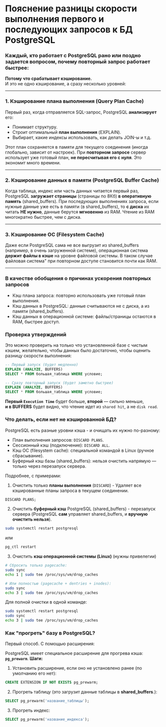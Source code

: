 # Пояснение разницы скорости выполнения первого и последующих запросов к БД PostgreSQL

### Каждый, кто работает с PostgreSQL рано или поздно задается вопросом, почему повторный запрос работает быстрее:

**Потому что срабатывает кэширование.**  
И это не одно кэширование, а сразу несколько уровней:

----------

### 1. Кэширование плана выполнения (**Query Plan Cache**)

Первый раз, когда отправляется SQL-запрос, PostgreSQL **анализирует** его:
    
-   Понимает структуру.      
-   Строит оптимальный **план выполнения** (EXPLAIN).
-   Выбирает, какие индексы использовать, как делать JOIN-ы и т.д.
        
Этот план сохраняется в памяти для текущего соединения (иногда глобально, зависит от настроек).
При **повторном запросе** сервер использует уже готовый план, **не пересчитывая его с нуля**. Это экономит много времени.

----------

### 2. Кэширование данных в памяти (**PostgreSQL Buffer Cache**)

Когда таблица, индекс или часть данных читается первый раз, PostgreSQL **загружает страницы** (страницы по 8Кб) **в оперативную память** (shared_buffers).
При последующих выполнениях запроса, если нужные данные уже есть в памяти (в shared_buffers), то **с диска** их читать **НЕ нужно**, данные берутся **мгновенно** из RAM.
Чтение из RAM многократно быстрее, чем с диска.

----------

### 3. Кэширование ОС (**Filesystem Cache**)

Даже если PostgreSQL сама не все выгрузит из shared_buffers (например, в очень загруженной системе), операционная система **держит файлы в кэше** на уровне файловой системы. В таком случае файловая система" при повторном доступе становится почти как RAM.

----------

 ### В качестве обобщения о причинах ускорения повторных запросов
- Кэш плана запроса: повторно использовать уже готовый план выполнения.
- Кэш данных в PostgreSQL: данные считываются не с диска, а из памяти (shared_buffers).
- Кэш данных в операционной системе: файлы/страницы остаются в RAM, быстрее доступ.

### Проверка утверждений

Это можно проверить на только что установленной базе с чистым кэшем, желательно, чтобы данных было достаточно, чтобы оценить разницу скорости выполнения:

```SQL
-- Первый запуск (будет медленно)
EXPLAIN (ANALYZE, BUFFERS)
SELECT * FROM большая_таблица WHERE условие;
``` 
```SQL
-- Сразу повторный запуск (будет заметно быстрее)
EXPLAIN (ANALYZE, BUFFERS)
SELECT * FROM большая_таблица WHERE условие;
``` 
**Первый `Execution Time`** будет больше,  **второй** — сильно меньше,  
**и в BUFFERS** будет видно, что чтение идет из `shared hit`, а не `disk read`.

### Что делать, если нет не кэшированной БД?

PostgreSQL есть разные уровни кэша - и очищать их нужно по-разному:

- План выполнения запросов: `DISCARD PLANS`.
- Сессионный кэш (подключение): `DISCARD ALL`.
- Кэш ОС (filesystem cache): специальной командой в Linux (ручное сбрасывание).
- Буферный кэш базы (shared_buffers): нельзя очистить напрямую — только через перезапуск сервера.

Подробнее, с примерами:
1. Очистить только **планы выполнения** (`DISCARD`) - Удаляет все кэшированные планы запроса в текущем соединении.
```SQL
DISCARD PLANS;
```
2. Очистить **буферный кэш** PostgreSQL (shared_buffers) - перезапуск сервера (PostgreSQL **сам** управляет shared_buffers, и **вручную очистить нельзя**).
```bash
sudo systemctl restart postgresql
```
или
```bash
pg_ctl restart
```
3. Очистить **кэш операционной системы (Linux)** (нужны привелегии)

```bash
# Сбросить только pagecache:
sudo sync
echo 1 | sudo tee /proc/sys/vm/drop_caches

# Или полностью (pagecache + dentries + inodes):
sudo sync
echo 3 | sudo tee /proc/sys/vm/drop_caches
```
Для полной очистки в одной команде:
```bash
sudo systemctl restart postgresql
sudo sync
echo 3 | sudo tee /proc/sys/vm/drop_caches
```

### Как "прогреть" базу в PostgreSQL?
Первый способ. С помощью расширения:

PostgreSQL имеет специальное расширение для прогрева кэша: **`pg_prewarm`**.
**Шаги:**

1.  Установить расширение, если оно не установлено ранее (по умолчанию его нет):
```SQL
CREATE EXTENSION IF NOT EXISTS pg_prewarm;
```
2. Прогреть таблицу (это загрузит данные таблицы в **shared_buffers**.):
```SQL
SELECT pg_prewarm('название_таблицы');
```
3. Прогреть индекс:
```SQL
SELECT pg_prewarm('название_индекса');
```


